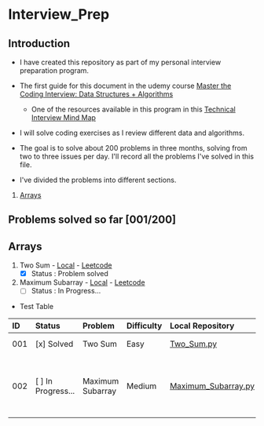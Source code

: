 # Interview_Prep

## Introduction
- I have created this repository as part of my personal interview preparation
program.

- The first guide for this document in the udemy course
[Master the Coding Interview: Data Structures + Algorithms](https://www.udemy.com/course/master-the-coding-interview-data-structures-algorithms/?couponCode=ST22MT92324B)

  - One of the resources available in this program in this [Technical Interview Mind Map](./Resources/Master_the_Interview_Click_here_for_Course_Link_.pdf)

- I will solve coding exercises as I review different data and algorithms.

- The goal is to solve about 200 problems in three months, solving from two to
three issues per day. I'll record all the problems I've solved in this file.

- I've divided the problems into different sections.

1. [Arrays](./Arrays/)

## Problems solved so far [001/200]

## Arrays

1. Two Sum - [Local](./Arrays/Two_Sum.py) - [Leetcode](https://leetcode.com/problems/two-sum/)
    - [x] Status : Problem solved
2. Maximum Subarray - [Local](./Arrays/Maximum_Subarray.py) - [Leetcode](https://leetcode.com/problems/maximum-subarray/description/)
    - [ ] Status : In Progress...

- Test Table

|ID |Status              |Problem          |Difficulty |Local Repository                                   |Leetcode|Concepts|
|:---|:------------------|:----------------|:----------|:--------------------------------------------------|:-------|:-------|
|001 | [x] Solved        |Two Sum          |Easy       |[Two_Sum.py](./Arrays/Two_Sum.py)                  |[Two_Sum](https://leetcode.com/problems/two-sum/)|Arrays, loops|
|002 | [ ] In Progress...|Maximum Subarray |Medium     |[Maximum_Subarray.py](./Arrays/Maximum_Subarray.py)|[Maximum_Subarray](https://leetcode.com/problems/maximum-subarray/description/)|Divide and Conquer Approach, Kadane's Algorithm|

